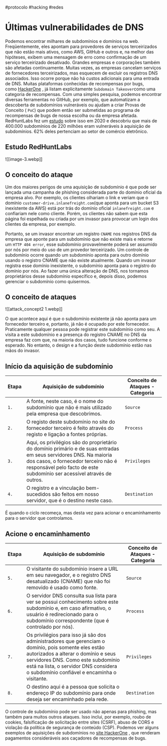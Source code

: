 #protocolo #hacking #redes 

# Últimas vulnerabilidades de DNS

Podemos encontrar milhares de subdomínios e domínios na web. Freqüentemente, eles apontam para provedores de serviços terceirizados que não estão mais ativos, como AWS, GitHub e outros e, na melhor das hipóteses, exibem uma mensagem de erro como confirmação de um serviço terceirizado desativado. Grandes empresas e corporações também são afetadas continuamente. Muitas vezes, as empresas cancelam serviços de fornecedores terceirizados, mas esquecem de excluir os registros DNS associados. Isso ocorre porque não há custos adicionais para uma entrada de DNS. Muitas plataformas conhecidas de recompensas por bugs, como [HackerOne](https://www.hackerone.com/) , já listam explicitamente `Subdomain Takeover`como uma categoria de recompensas. Com uma simples pesquisa, podemos encontrar diversas ferramentas no GitHub, por exemplo, que automatizam a descoberta de subdomínios vulneráveis ​​ou ajudam a criar Provas de Conceito ( `PoC`) que podem então ser submetidas ao programa de recompensas de bugs de nossa escolha ou da empresa afetada. RedHuntLabs fez um [estudo](https://redhuntlabs.com/blog/project-resonance-wave-1.html) sobre isso em 2020 e descobriu que mais de 400.000 subdomínios de 220 milhões eram vulneráveis ​​à aquisição de subdomínios. 62% deles pertenciam ao setor de comércio eletrônico.

## Estudo RedHuntLabs

![[image-3.webp]]

## O conceito do ataque

Um dos maiores perigos de uma aquisição de subdomínio é que pode ser lançada uma campanha de phishing considerada parte do domínio oficial da empresa alvo. Por exemplo, os clientes olhariam o link e veriam que o domínio `customer-drive.inlanefreight.com`(que aponta para um bucket S3 inexistente da AWS) está por trás do domínio oficial `inlanefreight.com` e confiariam nele como cliente. Porém, os clientes não sabem que esta página foi espelhada ou criada por um invasor para provocar um login dos clientes da empresa, por exemplo.

Portanto, se um invasor encontrar um registro `CNAME` nos registros DNS da empresa que aponte para um subdomínio que não existe mais e retorne um `HTTP 404 error`, esse subdomínio provavelmente poderá ser assumido por nós por meio do uso de um provedor terceirizado. Um controle de subdomínio ocorre quando um subdomínio aponta para outro domínio usando o registro CNAME que não existe atualmente. Quando um invasor registra esse domínio inexistente, o subdomínio aponta para o registro do domínio por nós. Ao fazer uma única alteração de DNS, nos tornamos proprietários desse subdomínio específico e, depois disso, podemos gerenciar o subdomínio como quisermos.

## O conceito de ataques

![[attack_concept2 1.webp]]

O que acontece aqui é que o subdomínio existente já não aponta para um fornecedor terceiro e, portanto, já não é ocupado por este fornecedor. Praticamente qualquer pessoa pode registrar este subdomínio como seu. A visita a este subdomínio e a presença do registro CNAME no DNS da empresa faz com que, na maioria dos casos, tudo funcione conforme o esperado. No entanto, o design e a função deste subdomínio estão nas mãos do invasor.

## Início da aquisição de subdomínio

| **Etapa** | **Aquisição de subdomínio**                                                                                                                                                                                                          | **Conceito de Ataques - Categoria** |
| --------- | ------------------------------------------------------------------------------------------------------------------------------------------------------------------------------------------------------------------------------------ | ----------------------------------- |
| `1.`      | A fonte, neste caso, é o nome do subdomínio que não é mais utilizado pela empresa que descobrimos.                                                                                                                                   | `Source`                            |
| `2.`      | O registo deste subdomínio no site do fornecedor terceiro é feito através do registo e ligação a fontes próprias.                                                                                                                    | `Process`                           |
| `3.`      | Aqui, os privilégios são do proprietário do domínio primário e de suas entradas em seus servidores DNS. Na maioria dos casos, o fornecedor terceiro não é responsável pelo facto de este subdomínio ser acessível através de outros. | `Privileges`                        |
| `4.`      | O registro e a vinculação bem-sucedidos são feitos em nosso servidor, que é o destino neste caso.                                                                                                                                    | `Destination`                       |

É quando o ciclo recomeça, mas desta vez para acionar o encaminhamento para o servidor que controlamos.

## Acione o encaminhamento

|**Etapa**|**Aquisição de subdomínio**|**Conceito de Ataques - Categoria**|
|---|---|---|
|`5.`|O visitante do subdomínio insere a URL em seu navegador, e o registro DNS desatualizado (CNAME) que não foi removido é usado como fonte.|`Source`|
|`6.`|O servidor DNS consulta sua lista para ver se possui conhecimento sobre este subdomínio e, em caso afirmativo, o usuário é redirecionado para o subdomínio correspondente (que é controlado por nós).|`Process`|
|`7.`|Os privilégios para isso já são dos administradores que gerenciam o domínio, pois somente eles estão autorizados a alterar o domínio e seus servidores DNS. Como este subdomínio está na lista, o servidor DNS considera o subdomínio confiável e encaminha o visitante.|`Privileges`|
|`8.`|O destino aqui é a pessoa que solicita o endereço IP do subdomínio para onde deseja ser encaminhado pela rede.|`Destination`|

O controle de subdomínio pode ser usado não apenas para phishing, mas também para muitos outros ataques. Isso inclui, por exemplo, roubo de cookies, falsificação de solicitação entre sites (CSRF), abuso de CORS e violação da política de segurança de conteúdo (CSP). Podemos ver alguns exemplos de aquisições de subdomínios no [site HackerOne](https://hackerone.com/hacktivity?querystring=%22subdomain%20takeover%22) , que renderam pagamentos consideráveis ​​aos caçadores de recompensas de bugs.



























